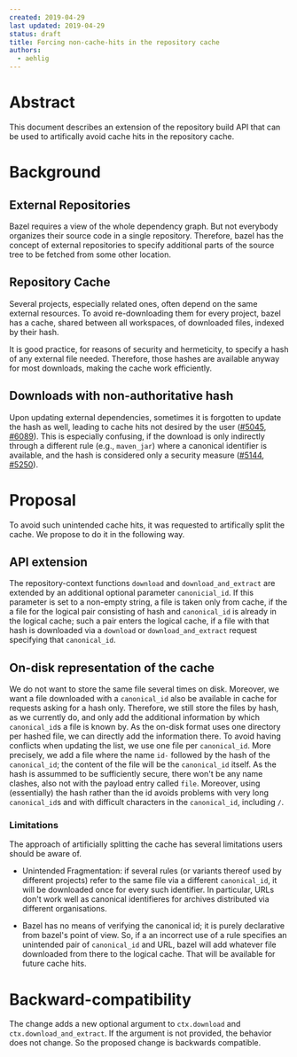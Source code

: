 ```yaml
---
created: 2019-04-29
last updated: 2019-04-29
status: draft
title: Forcing non-cache-hits in the repository cache
authors:
  - aehlig
---
```



# Abstract

This document describes an extension of the repository build API that can
be used to artifically avoid cache hits in the repository cache.

# Background

## External Repositories

Bazel requires a view of the whole dependency graph. But not everybody organizes
their source code in a single repository. Therefore, bazel has the concept of
external repositories to specify additional parts of the source tree to be
fetched from some other location.

## Repository Cache

Several projects, especially related ones, often depend on the same external
resources. To avoid re-downloading them for every project, bazel has a cache,
shared between all workspaces, of downloaded files, indexed by their hash.

It is good practice, for reasons of security and hermeticity, to specify
a hash of any external file needed. Therefore, those hashes are available
anyway for most downloads, making the cache work efficiently.

## Downloads with non-authoritative hash

Upon updating external dependencies, sometimes it is forgotten to update the
hash as well, leading to cache hits not desired by the user
([#5045](https://github.com/bazelbuild/bazel/issues/5045),
 [#6089](https://github.com/bazelbuild/bazel/issues/6089)).
This is especially confusing, if the download is only indirectly through
a different rule (e.g., `maven_jar`) where a canonical identifier is available,
and the hash is considered only a security measure
([#5144](https://github.com/bazelbuild/bazel/issues/5144),
 [#5250](https://github.com/bazelbuild/bazel/issues/5250)).

# Proposal

To avoid such unintended cache hits, it was requested to artifically
split the cache. We propose to do it in the following way.

## API extension

The repository-context functions `download` and `download_and_extract` are
extended by an additional optional parameter `canonicial_id`. If this parameter
is set to a non-empty string, a file is taken only from cache, if the a
file for the logical pair consisting of hash and `canonical_id`
is already in the logical cache; such a pair enters the logical cache, if a
file with that hash is downloaded via a `download` or `download_and_extract`
request specifying that `canonical_id`.

## On-disk representation of the cache

We do not want to store the same file several times on disk. Moreover, we
want a file downloaded with a `canonical_id` also be available in cache for
requests asking for a hash only. Therefore, we still store the files by
hash, as we currently do, and only add the additional information by which
`canonical_id`s a file is known by. As the on-disk format uses one directory per
hashed file, we can directly add the information there. To avoid having
conflicts when updating the list, we use one file per `canonical_id`. More
precisely, we add a file where the name `id-` followed by the hash of the
`canonical_id`; the content of the file will be the `canonical_id` itself.
As the hash is assummed to be sufficiently secure, there won't be any
name clashes, also not with the payload entry called `file`. Moreover, using
(essentially) the hash rather than the id avoids problems with very long
`canonical_id`s and with difficult characters in the `canonical_id`,
including `/`.

### Limitations

The approach of artificially splitting the cache has several limitations users
should be aware of.

- Unintended Fragmentation: if several rules (or variants thereof used
  by different projects) refer to the same file via a different `canonical_id`,
  it will be downloaded once for every such identifier. In particular, URLs
  don't work well as canonical identifieres for archives distributed via
  different organisations.

- Bazel has no means of verifying the canonical id; it is purely declarative
  from bazel's point of view. So, if a an incorrect use of a rule specifies
  an unintended pair of `canonical_id` and URL, bazel will add whatever file
  downloaded from there to the logical cache. That will be available for
  future cache hits.

# Backward-compatibility

The change adds a new optional argument to `ctx.download` and
`ctx.download_and_extract`. If the argument is not provided, the behavior
does not change. So the proposed change is backwards compatible.
